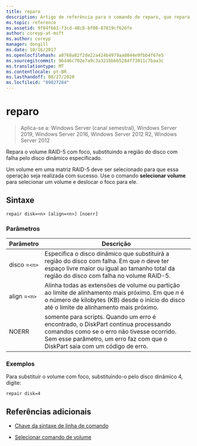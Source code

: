 ```yaml
---
title: reparo
description: Artigo de referência para o comando de reparo, que repara volumes RAID-5 substituindo a região do disco com falha por um disco dinâmico especificado.
ms.topic: reference
ms.assetid: 9f84f661-f3cd-48c8-bf08-87819cf626fe
author: coreyp-at-msft
ms.author: coreyp
manager: dongill
ms.date: 10/16/2017
ms.openlocfilehash: a0768a82f2de22a424b4979aa8844e9fbb4f67e5
ms.sourcegitcommit: 96d46c702e7a9c3a321bbbb5284f73911c7baa3c
ms.translationtype: MT
ms.contentlocale: pt-BR
ms.lasthandoff: 08/27/2020
ms.locfileid: "89027284"
---
```

# <a name="repair"></a>reparo

> Aplica-se a: Windows Server (canal semestral), Windows Server 2019, Windows Server 2016, Windows Server 2012 R2, Windows Server 2012

Repara o volume RAID-5 com foco, substituindo a região do disco com falha pelo disco dinâmico especificado.

Um volume em uma matriz RAID-5 deve ser selecionado para que essa operação seja realizada com sucesso. Use o comando **selecionar volume** para selecionar um volume e deslocar o foco para ele.

## <a name="syntax"></a>Sintaxe

```
repair disk=<n> [align=<n>] [noerr]
```

### <a name="parameters"></a>Parâmetros

| Parâmetro | Descrição |
|--|--|
| disco =`<n>` | Especifica o disco dinâmico que substituirá a região do disco com falha. Em que *n* deve ter espaço livre maior ou igual ao tamanho total da região do disco com falha no volume RAID-5. |
| align =`<n>` | Alinha todas as extensões de volume ou partição ao limite de alinhamento mais próximo. Em que *n* é o número de kilobytes (KB) desde o início do disco até o limite de alinhamento mais próximo. |
| NOERR | somente para scripts. Quando um erro é encontrado, o DiskPart continua processando comandos como se o erro não tivesse ocorrido. Sem esse parâmetro, um erro faz com que o DiskPart saia com um código de erro. |

### <a name="examples"></a>Exemplos

Para substituir o volume com foco, substituindo-o pelo disco dinâmico 4, digite:

```
repair disk=4
```

## <a name="additional-references"></a>Referências adicionais

- [Chave da sintaxe de linha de comando](command-line-syntax-key.md)

- [Selecionar comando de volume](select-volume.md)